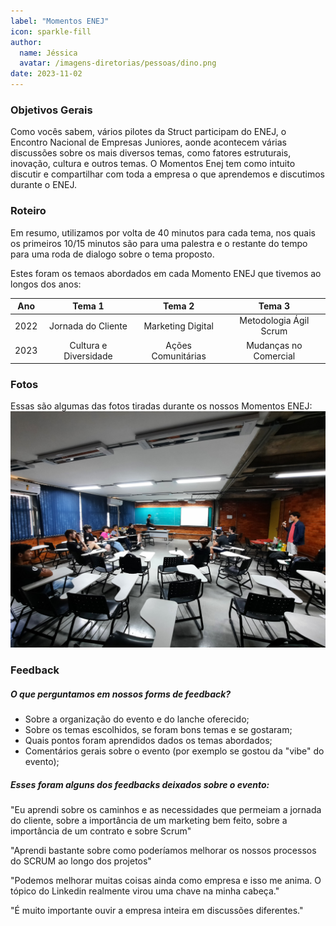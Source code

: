 ```yaml
---
label: "Momentos ENEJ"
icon: sparkle-fill
author:
  name: Jéssica
  avatar: /imagens-diretorias/pessoas/dino.png
date: 2023-11-02
---
```

### Objetivos Gerais

Como vocês sabem, vários pilotes da Struct participam do ENEJ, o Encontro Nacional de Empresas Juniores, aonde acontecem várias discussões sobre os mais diversos temas, como fatores estruturais, inovação, cultura e outros temas.
O Momentos Enej tem como intuito discutir e compartilhar com toda a empresa o que aprendemos e discutimos durante o ENEJ.

### Roteiro

Em resumo, utilizamos por volta de 40 minutos para cada tema, nos quais os primeiros 10/15 minutos são para uma palestra e o restante do tempo para uma roda de dialogo sobre o tema proposto.

Estes foram os temaos abordados em cada Momento ENEJ que tivemos ao longos dos anos:

| Ano | Tema 1 | Tema 2 | Tema 3 |
:---: | :---: | :---: | :---:
| 2022 | Jornada do Cliente | Marketing Digital | Metodologia Ágil Scrum
| 2023 | Cultura e Diversidade | Ações Comunitárias | Mudanças no Comercial

### Fotos

Essas são algumas das fotos tiradas durante os nossos Momentos ENEJ:
![Imagem do Momento ENEJ 2023](<../../imagens-diretorias/pessoas/momento_enej_2023.jpg>)

### Feedback

##### O que perguntamos em nossos forms de feedback?

- Sobre a organização do evento e do lanche oferecido;
- Sobre os temas escolhidos, se foram bons temas e se gostaram;
- Quais pontos foram aprendidos dados os temas abordados;
- Comentários gerais sobre o evento (por exemplo se gostou da "vibe" do evento);

##### Esses foram alguns dos feedbacks deixados sobre o evento: 

"Eu aprendi sobre os caminhos e as necessidades que permeiam a jornada do cliente, sobre a importância de um marketing bem feito, sobre a importância de um contrato e sobre Scrum"

"Aprendi bastante sobre como poderíamos melhorar os nossos processos do SCRUM ao longo dos projetos"

"Podemos melhorar muitas coisas ainda como empresa e isso me anima. O tópico do Linkedin realmente virou uma chave na minha cabeça."

"É muito importante ouvir a empresa inteira em discussões diferentes."